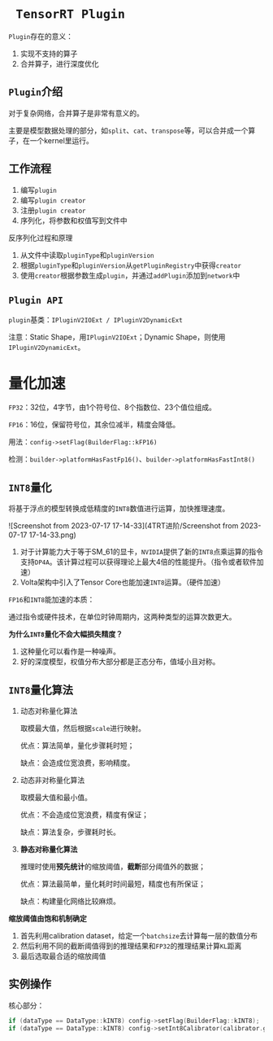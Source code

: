 # ` TensorRT Plugin`

`Plugin`存在的意义：

1. 实现不支持的算子
2. 合并算子，进行深度优化



## `Plugin`介绍

对于复杂网络，合并算子是非常有意义的。

主要是模型数据处理的部分，如`split`、`cat`、`transpose`等，可以合并成一个算子，在一个kernel里运行。



## 工作流程

1. 编写`plugin`
2. 编写`plugin creator`
3. 注册`plugin creator`
4. 序列化，将参数和权值写到文件中



反序列化过程和原理

1. 从文件中读取`pluginType`和`pluginVersion`
2. 根据`pluginType`和`pluginVersion`从`getPluginRegistry`中获得`creator`
3. 使用`creator`根据参数生成`plugin`，并通过`addPlugin`添加到`network`中



## `Plugin API`

`plugin`基类：`IPluginV2IOExt / IPluginV2DynamicExt`

注意：Static Shape，用`IPluginV2IOExt`；Dynamic Shape，则使用`IPluginV2DynamicExt`。



# 量化加速

`FP32`：32位，4字节，由1个符号位、8个指数位、23个值位组成。

`FP16`：16位，保留符号位，其余位减半，精度会降低。

用法：`config->setFlag(BuilderFlag::kFP16)`

检测：`builder->platformHasFastFp16()`、`builder->platformHasFastInt8()`



## `INT8`量化

将基于浮点的模型转换成低精度的`INT8`数值进行运算，加快推理速度。

![Screenshot from 2023-07-17 17-14-33](4TRT进阶/Screenshot from 2023-07-17 17-14-33.png)

1. 对于计算能力大于等于SM_61的显卡，`NVIDIA`提供了新的`INT8`点乘运算的指令支持`DP4A`。该计算过程可以获得理论上最大4倍的性能提升。（指令或者软件加速）
2. Volta架构中引入了Tensor Core也能加速`INT8`运算。（硬件加速）



`FP16`和`INT8`能加速的本质：

通过指令或硬件技术，在单位时钟周期内，这两种类型的运算次数更大。



**为什么`INT8`量化不会大幅损失精度？**

1. 这种量化可以看作是一种噪声。
2. 好的深度模型，权值分布大部分都是正态分布，值域小且对称。



## `INT8`量化算法

1. 动态对称量化算法

   取模最大值，然后根据`scale`进行映射。

   优点：算法简单，量化步骤耗时短；

   缺点：会造成位宽浪费，影响精度。

2. 动态非对称量化算法

   取模最大值和最小值。

   优点：不会造成位宽浪费，精度有保证；

   缺点：算法复杂，步骤耗时长。

3. **静态对称量化算法**

   推理时使用**预先统计**的缩放阈值，**截断**部分阈值外的数据；

   优点：算法最简单，量化耗时时间最短，精度也有所保证；

   缺点：构建量化网络比较麻烦。



**缩放阈值由饱和机制确定**

1. 首先利用calibration dataset，给定一个`batchsize`去计算每一层的数值分布
2. 然后利用不同的截断阈值得到的推理结果和`FP32`的推理结果计算`KL`距离
3. 最后选取最合适的缩放阈值



## 实例操作

核心部分：

```c++
if (dataType == DataType::kINT8) config->setFlag(BuilderFlag::kINT8);
if (dataType == DataType::kINT8) config->setInt8Calibrator(calibrator.get());
```

